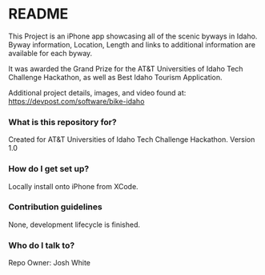 # README #

This Project is an iPhone app showcasing all of the scenic byways 
in Idaho. Byway information, Location, Length and links to 
additional information are available for each byway. 

It was awarded the Grand Prize for the 
AT&T Universities of Idaho Tech Challenge Hackathon, as well as
Best Idaho Tourism Application. 

Additional project details, images, and video found at:
https://devpost.com/software/bike-idaho

### What is this repository for? ###

Created for AT&T Universities of Idaho Tech Challenge Hackathon. 
Version 1.0

### How do I get set up? ###

Locally install onto iPhone from XCode.

### Contribution guidelines ###

None, development lifecycle is finished. 

### Who do I talk to? ###
Repo Owner: Josh White

